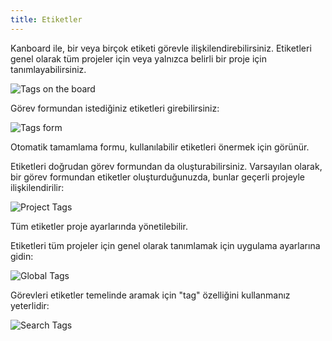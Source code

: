 ```yaml
---
title: Etiketler
---
```


Kanboard ile, bir veya birçok etiketi görevle ilişkilendirebilirsiniz.
Etiketleri genel olarak tüm projeler için veya yalnızca belirli bir proje için tanımlayabilirsiniz.

![Tags on the board](/images/v1/tags-board.png)

Görev formundan istediğiniz etiketleri girebilirsiniz:

![Tags form](/images/v1/tags-task.png)

Otomatik tamamlama formu, kullanılabilir etiketleri önermek için görünür.

Etiketleri doğrudan görev formundan da oluşturabilirsiniz.
Varsayılan olarak, bir görev formundan etiketler oluşturduğunuzda, bunlar geçerli projeyle ilişkilendirilir:

![Project Tags](/images/v1/tags-projects.png)

Tüm etiketler proje ayarlarında yönetilebilir.

Etiketleri tüm projeler için genel olarak tanımlamak için uygulama ayarlarına gidin:

![Global Tags](/images/v1/tags-global.png)

Görevleri etiketler temelinde aramak için "tag" özelliğini kullanmanız yeterlidir:

![Search Tags](/images/v1/tags-search.png)
